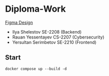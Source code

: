 # Diploma-Work

[Figma Design](https://www.figma.com/design/91HGjKuHYSnXdFQjz3InLd/Diploma-Work?node-id=1-2&t=MkKlurfXPVnWbLZZ-1)

- Ilya Shelestov SE-2208 (Backend)
- Rauan Yessentayev CS-2207 (Cybersecurity)
- Yersultan Serimbetov SE-2210 (Frontend)

## Start
```
docker compose up --build -d
```
